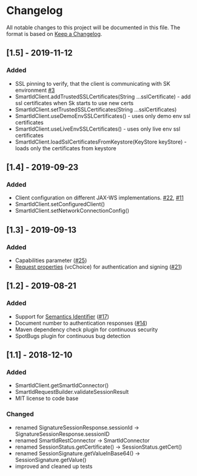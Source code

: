 # Changelog
All notable changes to this project will be documented in this file.
The format is based on [Keep a Changelog](https://keepachangelog.com/en/1.0.0/).

## [1.5] - 2019-11-12
### Added
- SSL pinning to verify, that the client is communicating with SK environment [#3](https://github.com/SK-EID/smart-id-java-client/issues/3)
- SmartIdClient.addTrustedSSLCertificates(String ...sslCertificate) - add ssl certificates when Sk starts to use new certs
- SmartIdClient.setTrustedSSLCertificates(String ...sslCertificates)
- SmartIdClient.useDemoEnvSSLCertificates() - uses only demo env ssl certificates
- SmartIdClient.useLiveEnvSSLCertificates() - uses only live env ssl certificates
- SmartIdClient.loadSslCertificatesFromKeystore(KeyStore keyStore) - loads only the certificates from keystore

## [1.4] - 2019-09-23
### Added
- Client configuration on different JAX-WS implementations. [#22](https://github.com/SK-EID/smart-id-java-client/issues/22), [#11](https://github.com/SK-EID/mid-rest-java-client/issues/11)
- SmartIdClient.setConfiguredClient()
- SmartIdClient.setNetworkConnectionConfig()

## [1.3] - 2019-09-13
### Added
- Capabilities parameter ([#25](https://github.com/SK-EID/smart-id-java-client/pull/25))
- [Request properties](https://github.com/SK-EID/smart-id-documentation#416-request-properties) (vcChoice) for authentication and signing ([#21](https://github.com/SK-EID/smart-id-java-client/pull/21)) 

## [1.2] - 2019-08-21
### Added
- Support for [Semantics Identifier](https://github.com/SK-EID/smart-id-documentation#412-rest-object-references) ([#17](https://github.com/SK-EID/smart-id-java-client/pull/17))
- Document number to authentication responses ([#14](https://github.com/SK-EID/smart-id-java-client/issues/14))
- Maven dependency check plugin for continuous security
- SpotBugs plugin for continuous bug detection

## [1.1] - 2018-12-10

### Added
- SmartIdClient.getSmartIdConnector()
- SmartIdRequestBuilder.validateSessionResult
- MIT license to code base

### Changed
- renamed SignatureSessionResponse.sessionId -> SignatureSessionResponse.sessionID
- renamed SmartIdRestConnector -> SmartIdConnector
- renamed SessionStatus.getCertificate() -> SessionStatus.getCert()
- renamed SessionSignature.getValueInBase64() -> SessionSignature.getValue()
- improved and cleaned up tests
